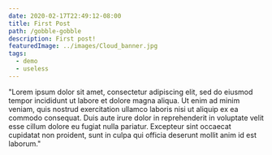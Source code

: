 ```yaml
---
date: 2020-02-17T22:49:12-08:00
title: First Post
path: /gobble-gobble
description: First post!
featuredImage: ../images/Cloud_banner.jpg
tags:
  - demo
  - useless
---
```


"Lorem ipsum dolor sit amet, consectetur adipiscing elit, sed do eiusmod tempor incididunt ut labore et dolore magna aliqua. Ut enim ad minim veniam, quis nostrud exercitation ullamco laboris nisi ut aliquip ex ea commodo consequat. Duis aute irure dolor in reprehenderit in voluptate velit esse cillum dolore eu fugiat nulla pariatur. Excepteur sint occaecat cupidatat non proident, sunt in culpa qui officia deserunt mollit anim id est laborum."
